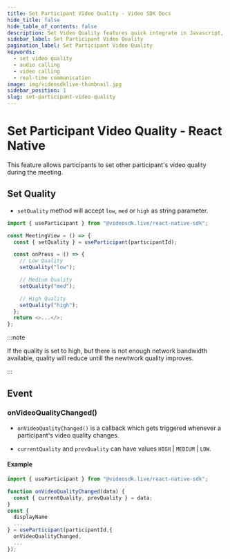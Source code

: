 ```yaml
---
title: Set Participant Video Quality - Video SDK Docs
hide_title: false
hide_table_of_contents: false
description: Set Video Quality features quick integrate in Javascript, React JS, Android, IOS, React Native, Flutter with Video SDK to add live video & audio conferencing to your applications.
sidebar_label: Set Participant Video Quality
pagination_label: Set Participant Video Quality
keywords:
  - set video quality
  - audio calling
  - video calling
  - real-time communication
image: img/videosdklive-thumbnail.jpg
sidebar_position: 1
slug: set-participant-video-quality
---
```


# Set Participant Video Quality - React Native

This feature allows participants to set other participant's video quality during the meeting.

## Set Quality

- `setQuality` method will accept `low`, `med` or `high` as string parameter.

```js
import { useParticipant } from "@videosdk.live/react-native-sdk";

const MeetingView = () => {
  const { setQuality } = useParticipant(participantId);

  const onPress = () => {
    // Low Quality
    setQuality("low");

    // Medium Quality
    setQuality("med");

    // High Quality
    setQuality("high");
  };
  return <>...</>;
};
```

:::note

If the quality is set to high, but there is not enough network bandwidth available, quality will reduce untill the newtwork quality improves.

:::

## Event

### onVideoQualityChanged()

- `onVideoQualityChanged()` is a callback which gets triggered whenever a participant's video quality changes.

- `currentQuality` and `prevQuality` can have values `HIGH` | `MEDIUM` | `LOW`.

#### Example

```js
import { useParticipant } from "@videosdk.live/react-native-sdk";

function onVideoQualityChanged(data) {
  const { currentQuality, prevQuality } = data;
}
const {
  displayName
  ...
} = useParticipant(participantId,{
  onVideoQualityChanged,
  ...
});
```

